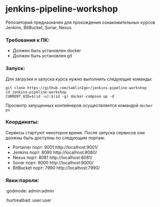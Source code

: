# jenkins-pipeline-workshop
Репозиторий предназначен для прохождения ознакомительных курсов Jenkins, BitBucket, Sonar, Nexus

### Требования к ПК:
- Должен быть установлен docker
- Должен быть установлен git

### Запуск:
Для загрузки и запуска курса нужно выполнить следующие команды:
```
git clone https://github.com/SablinIgor/jenkins-pipeline-workshop
cd jenkins-pipeline-workshop
CURRENT_UID=$(id -u):$(id -g) docker-compose up -d
```
Просмотр запущенных контейнеров осуществляется командой
```docker ps```

### Координаты:
Сервисы стартуют некоторое время. После запуска сервисов они должны быть доступны по следующим портам:
- Portainer порт: 9001 http://localhost:9001/
- Jenkins порт: 8080 http://localhost:8080/
- Nexus порт: 8081 http://localhost:8081/
- Sonar порт: 9000 http://localhost:9000/
- BitBucket порт: 7990 http://localhost:7990/

### Явки:пароли:
:godmode: admin:admin

:hurtrealbad: user:user

